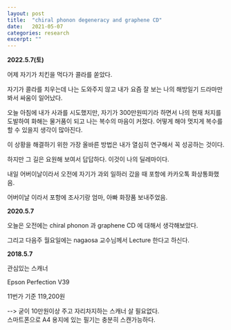```yaml
---
layout: post
title:  "chiral phonon degeneracy and graphene CD"
date:   2021-05-07
categories: research
excerpt: ""
---
```


**2022.5.7(토)**

어제 자기가 치킨을 먹다가 콜라를 쏟았다. 

자기가 콜라를 치우는데 나는 도와주지 않고 내가 요즘 잘 보는 나의 해방일기 드라마만 봐서  싸움이 일어났다.

오늘 아침에 내가 사과를 시도했지만, 자기가 300만원띠기라 하면서 나의 현재 처지를 도발하여 화해는 물거품이 되고 나는 복수의 마음이 커졌다. 어떻게 해야 멋지게 복수를 할 수 있을지 생각이 많아진다.  


이 상황을 해결하기 위한 가장 올바른 방법은  내가 열심히 연구해서 꼭 성공하는 것이다.  

하지만 그 길은 요원해 보여서 답답하다.  이것이 나의 딜레마이다. 

내일 어버이날이라서 오전에 자기가 과외 일하러 갔을 때 포항에 카카오톡 화상통화했음.

어버이날 이라서 포항에 조사기랑 엄마, 아빠 화장품 보내주었음. 


**2020.5.7**

오늘은 오전에는 chiral phonon 과 graphene CD 에 대해서 생각해보았다. 

그리고 다음주 월요일에는 nagaosa 교수님께서 Lecture 한다고 하신다. 




**2018.5.7**

관심있는 스캐너

Epson Perfection V39

11번가 기준 119,200원

--> 굳이 10만원이상 주고 자리차지하는 스캐너 살 필요없다.  
스마트폰으로 A4 용지에 있는 필기는 충분히 스캔가능하다.
